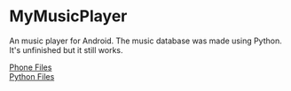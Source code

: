 # MyMusicPlayer
An music player for Android. The music database was made using Python. It's unfinished but it still works.

<a href="https://github.com/hatalaef/MyMusicPlayer/tree/testing/app/src">Phone Files</a><br>
<a href="https://github.com/hatalaef/MyMusicPlayer/tree/testing/python%20files">Python Files</a>
